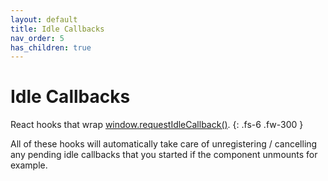 ```yaml
---
layout: default
title: Idle Callbacks
nav_order: 5
has_children: true
---
```


# Idle Callbacks

React hooks that wrap [window.requestIdleCallback()][idle-cb-mdn].
{: .fs-6 .fw-300 }

All of these hooks will automatically take care of unregistering / cancelling any pending idle callbacks that you started if the component unmounts for example.

[idle-cb-mdn]: https://developer.mozilla.org/en-US/docs/Web/API/Window/requestIdleCallback
